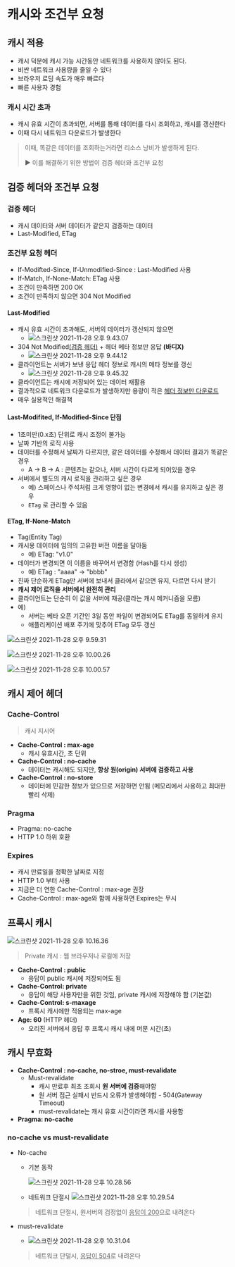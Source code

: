 # 캐시와 조건부 요청



## 캐시 적용

- 캐시 덕분에 캐시 가능 시간동안 네트워크를 사용하지 않아도 된다.
- 비싼 네트워크 사용량을 줄일 수 있다
- 브라우저 로딩 속도가 매우 빠르다
- 빠른 사용자 경험



### 캐시 시간 초과

- 캐시 유효 시간이 초과되면, 서버를 통해 데이터를 다시 조회하고, 캐시를 갱신한다
- 이때 다시 네트워크 다운로드가 발생한다

> 이때, 똑같은 데이터를 조회하는거라면 리소스 낭비가 발생하게 된다.
>
> ► 이를 해결하기 위한 방법이 검증 헤더와 조건부 요청



## 검증 헤더와 조건부 요청

### 검증 헤더

- 캐시 데이터와 서버 데이터가 같은지 검증하는 데이터
- Last-Modified, ETag



### 조건부 요청 헤더

- If-Modifted-Since, If-Unmodified-Since : Last-Modified 사용
- If-Match, If-None-Match: ETag 사용
- 조건이 만족하면 200 OK
- 조건이 만족하지 않으면 304 Not Modified



#### Last-Modified

- 캐시 유효 시간이 초과해도, 서버의 데이터가 갱신되지 않으면
  - ![스크린샷 2021-11-28 오후 9.43.07](img/ValidHeader1.png)
- 304 Not Modified<u>(검증 헤더)</u> + 헤더 메타 정보만 응답 **(바디X)**
  - ![스크린샷 2021-11-28 오후 9.44.12](img/ValidHeader2.png)
- 클라이언트는 서버가 보낸 응답 헤더 정보로 캐시의 메타 정보를 갱신
  - ![스크린샷 2021-11-28 오후 9.45.32](img/ValidHeader3.png)
- 클라이언트는 캐시에 저장되어 있는 데이터 재활용
- 결과적으로 네트워크 다운로드가 발생하지만 용량이 적은 <u>헤더 정보만 다운로드</u>
- 매우 실용적인 해결책



#### Last-Modifited, If-Modified-Since 단점

- 1초미만(0.x초) 단위로 캐시 조정이 불가능
- 날짜 기반의 로직 사용
- 데이터를 수정해서 날짜가 다르지만, 같은 데이터를 수정해서 데이터 결과가 똑같은 경우
  - A -> B -> A : 콘텐츠는 같으나, 서버 시간이 다르게 되어있을 경우
- 서버에서 별도의 캐시 로직을 관리하고 싶은 경우
  - 예) 스페이스나 주석처럼 크게 영향이 없는 변경에서 캐시를 유지하고 싶은 경우
  - `ETag` 로 관리할 수 있음



#### ETag, If-None-Match

- Tag(Entity Tag)
- 캐시용 데이터에 임의의 고유한 버전 이름을 달아둠
  - 예) ETag: "v1.0"
- 데이터가 변경되면 이 이름을 바꾸어서 변경함 (Hash를 다시 생성)
  - 예) ETag : "aaaa" -> "bbbb"
- 진짜 단순하게 ETag만 서버에 보내서 클라에서 같으면 유지, 다르면 다시 받기
- **캐시 제어 로직을 서버에서 완전히 관리**
- 클라이언트는 단순히 이 값을 서버에 재공(클라는 캐시 메커니즘을 모름)
- 예)
  - 서버는 베타 오픈 기간인 3일 동안 파일이 변경되어도 ETag를 동일하게 유지
  - 애플리케이션 배포 주기에 맞추어 ETag 모두 갱신

![스크린샷 2021-11-28 오후 9.59.31](img/ETag1.png)

![스크린샷 2021-11-28 오후 10.00.26](img/ETag2.png)

![스크린샷 2021-11-28 오후 10.00.57](img/ETag3.png)





## 캐시 제어 헤더

### Cache-Control

> 캐시 지시어

- **Cache-Control : max-age**
  - 캐시 유효시간, 초 단위
- **Cache-Control : no-cache**
  - 데이터는 캐시해도 되지만, **항상 원(origin) 서버에 검증하고 사용**
- **Cache-Control : no-store**
  - 데이터에 민감한 정보가 있으므로 저장하면 안됨
    (메모리에서 사용하고 최대한 빨리 삭제)

### Pragma

- Pragma: no-cache
- HTTP 1.0 하위 호환

### Expires

- 캐시 만료일을 정확한 날짜로 지정
- HTTP 1.0 부터 사용
- 지금은 더 연한 Cache-Control : max-age 권장
- Cache-Control : max-age와 함께 사용하면 Expires는 무시



## 프록시 캐시

![스크린샷 2021-11-28 오후 10.16.36](img/ProxyCache.png)

> Private 캐시 : 웹 브라우저나 로컬에 저장 

- **Cache-Control : public**
  - 응답이 public 캐시에 저장되어도 됨
- **Cache-Control: private**
  - 응답이 해당 사용자만을 위한 것임, private 캐시에 저장해야 함 (기본값)
- **Cache-Control: s-maxage**
  - 프록시 캐시에만 적용되는 max-age
- **Age: 60** (HTTP 헤더)
  - 오리진 서버에서 응답 후 프록시 캐시 내에 머문 시간(초)



## 캐시 무효화

- **Cache-Control : no-cache, no-stroe, must-revalidate**
  - Must-revalidate
    - 캐시 만료후 최초 조회시 **원 서버에 검증**해야함
    - 원 서버 접근 실패시 반드시 오류가 발생해야함 - 504(Gateway Timeout)
    - must-revalidate는 캐시 유효 시간이라면 캐시를 사용함
- **Pragma: no-cache**



### no-cache vs must-revalidate

- No-cache

  - 기본 동작

    ![스크린샷 2021-11-28 오후 10.28.56](img/no-cache.png)

  - 네트워크 단절시
    ![스크린샷 2021-11-28 오후 10.29.54](img/no-cache2.png)

  > 네트워크 단절시, 원서버의 검정없이 <u>응답이 200</u>으로 내려온다

- must-revalidate

  - ![스크린샷 2021-11-28 오후 10.31.04](img/must-revalidate.png)

  > 네트워크 단덜시, <u>응답이 504</u>로 내려온다

